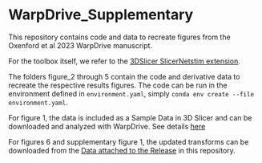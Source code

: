 # WarpDrive_Supplementary

This repository contains code and data to recreate figures from the Oxenford et al 2023 WarpDrive manuscript.

For the toolbox itself, we refer to the [3DSlicer SlicerNetstim extension](https://github.com/netstim/SlicerNetstim).

The folders figure_2 through 5 contain the code and derivative data to recreate the respective results figures. The code can be run in the environment defined in `environment.yaml`, simply `conda env create --file environment.yaml`.

For figure 1, the data is included as a Sample Data in 3D Slicer and can be downloaded and analyzed with WarpDrive. See details [here](https://github.com/netstim/SlicerNetstim)

For figures 6 and supplementary figure 1, the updated transforms can be downloaded from the [Data attached to the Release](https://github.com/simonoxen/WarpDrive_Supplementary/releases/tag/1.0) in this repository.